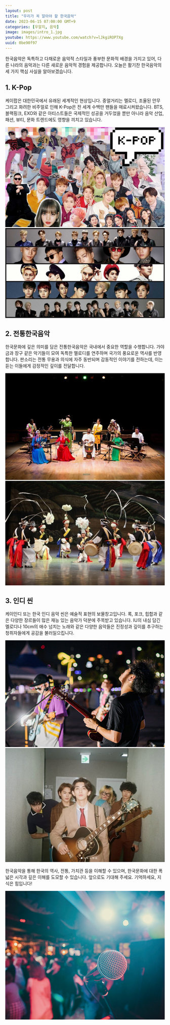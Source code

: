 ```yaml
---
layout: post
title: "우리가 꼭 알아야 할 한국음악"
date: 2023-06-15 07:00:00 GMT+9
categories: [우알지, 음악]
image: images/intro_1.jpg
youtube: https://www.youtube.com/watch?v=lJkgiROP7Xg
uuid: 0be90f97
---
```


한국음악은 독특하고 다채로운 음악적 스타일과 풍부한 문화적 배경을 가지고 있어, 다른 나라의 음악과는 다른 새로운 음악적 경험을 제공합니다. 오늘은 활기찬 한국음악의 세 가지 핵심 사실을 알아보겠습니다.

## 1. K-Pop

케이팝은 대한민국에서 유래된 세계적인 현상입니다. 중얼거리는 멜로디, 조율된 안무 그리고 화려한 비주얼로 인해 K-Pop은 전 세계 수백만 팬들을 매료시켜왔습니다. BTS, 블랙핑크, EXO와 같은 아티스트들은 국제적인 성공을 거두었을 뿐만 아니라 음악 산업, 패션, 뷰티, 문화 트렌드에도 영향을 끼치고 있습니다.

![1_1.jpg](images/1_1.jpg)
![1_2.jpg](images/1_2.jpg)

## 2. 전통한국음악

한국문화에 깊은 의미를 담은 전통한국음악은 국내에서 중요한 역할을 수행합니다. 가야금과 장구 같은 악기들이 모여 독특한 멜로디를 연주하며 국가의 풍요로운 역사를 반영합니다. 판소리는 전통 무용과 의식에 자주 동반되며 감동적인 이야기를 전하는데, 이는 듣는 이들에게 감정적인 깊이를 전달합니다.

![2_1.jpg](images/2_1.jpg)
![2_2.jpg](images/2_2.jpg)

## 3. 인디 씬

케이인디 또는 한국 인디 음악 씬은 예술적 표현의 보물창고입니다. 록, 포크, 힙합과 같은 다양한 장르들이 많은 재능 있는 음악가 덕분에 주목받고 있습니다. IU의 내심 담긴 멜로디나 10cm의 애수 넘치는 노래와 같은 다양한 음악들은 진정성과 깊이를 추구하는 청취자들에게 공감을 불러일으킵니다.

![3_1.jpg](images/3_1.jpg)
![3_2.jpg](images/3_2.jpg)

한국음악을 통해 한국의 역사, 전통, 가치관 등을 이해할 수 있으며, 한국문화에 대한 폭넓은 시각과 깊은 이해를 도모할 수 있습니다. 앞으로도 기대해 주세요. 기억하세요, 지식은 힘입니다!

![3_2.jpg](images/con_1.jpg)
